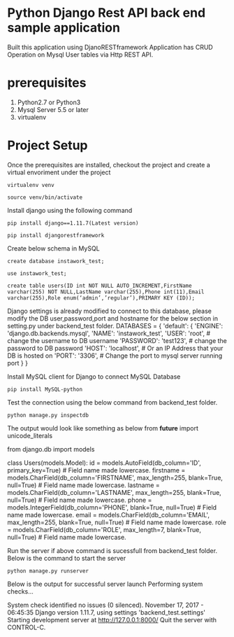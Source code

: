 # Python Django Rest API back end sample application 
Built this application using DjanoRESTframework
Application has CRUD Operation on Mysql User tables via Http REST API. 

# prerequisites 
1. Python2.7 or Python3
2. Mysql Server 5.5 or later 
3. virtualenv 


# Project Setup 
Once the prerequisites are installed, checkout the project and create a virtual envoriment under the project 
```
virtualenv venv
```
```
source venv/bin/activate
```

Install django using the following command 
```
pip install django==1.11.7(Latest version)
```
```
pip install djangorestframework
```

Create below schema in MySQL 
``` 
create database instawork_test;
```
```
use instawork_test;
```
```
create table users(ID int NOT NULL AUTO_INCREMENT,FirstName varchar(255) NOT NULL,LastName varchar(255),Phone int(11),Email varchar(255),Role enum(‘admin’,’regular’),PRIMARY KEY (ID)); 
```
Django settings is already modified to connect to this database, please modify the DB user,password,port and hostname for the below section in setting.py under backend_test folder. 
DATABASES = {
    'default': {
        'ENGINE': 'django.db.backends.mysql',
        'NAME': 'instawork_test',
        'USER': 'root', # change the username to DB username
        'PASSWORD': 'test123', # change the password to DB password
        'HOST': 'localhost',   # Or an IP Address that your DB is hosted on
        'PORT': '3306', # Change the port to mysql server running port
    }
}

Install MySQL client for Django to connect MySQL Database
``` 
pip install MySQL-python 
```

Test the connection using the below command from backend_test folder.
```
python manage.py inspectdb 
```
The output would look like something as below
from __future__ import unicode_literals

from django.db import models


class Users(models.Model):
    id = models.AutoField(db_column='ID', primary_key=True)  # Field name made lowercase.
    firstname = models.CharField(db_column='FIRSTNAME', max_length=255, blank=True, null=True)  # Field name made lowercase.
    lastname = models.CharField(db_column='LASTNAME', max_length=255, blank=True, null=True)  # Field name made lowercase.
    phone = models.IntegerField(db_column='PHONE', blank=True, null=True)  # Field name made lowercase.
    email = models.CharField(db_column='EMAIL', max_length=255, blank=True, null=True)  # Field name made lowercase.
    role = models.CharField(db_column='ROLE', max_length=7, blank=True, null=True)  # Field name made lowercase.

    
Run the server if above command is sucessfull from backend_test folder. Below is the command to start the server 
```
python manage.py runserver
```
Below is the output for successful server launch
Performing system checks...

System check identified no issues (0 silenced).
November 17, 2017 - 06:45:35
Django version 1.11.7, using settings 'backend_test.settings'
Starting development server at http://127.0.0.1:8000/
Quit the server with CONTROL-C.


